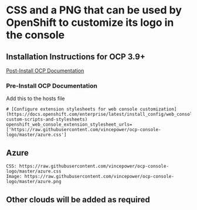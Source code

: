 # CSS and a PNG that can be used by OpenShift to customize its logo in the console

## Installation Instructions for OCP 3.9+
[Post-Install OCP Documentation](https://docs.openshift.com/container-platform/3.4/install_config/web_console_customization.html#customizing-the-logo)


### Pre-Install OCP Documentation

Add this to the hosts file

```
# [Configure extension stylesheets for web console customization](https://docs.openshift.com/enterprise/latest/install_config/web_console_customization.html#loading-custom-scripts-and-stylesheets)
openshift_web_console_extension_stylesheet_urls=['https://raw.githubusercontent.com/vincepower/ocp-console-logo/master/azure.css']
```

## Azure

```
CSS: https://raw.githubusercontent.com/vincepower/ocp-console-logo/master/azure.css
Image: https://raw.githubusercontent.com/vincepower/ocp-console-logo/master/azure.png
```

## Other clouds will be added as required
